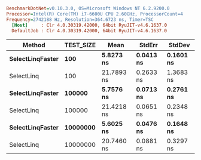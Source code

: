 ``` ini

BenchmarkDotNet=v0.10.3.0, OS=Microsoft Windows NT 6.2.9200.0
Processor=Intel(R) Core(TM) i7-6600U CPU 2.60GHz, ProcessorCount=4
Frequency=2742188 Hz, Resolution=364.6723 ns, Timer=TSC
  [Host]     : Clr 4.0.30319.42000, 64bit RyuJIT-v4.6.1637.0
  DefaultJob : Clr 4.0.30319.42000, 64bit RyuJIT-v4.6.1637.0


```
 |           Method | TEST_SIZE |       Mean |    StdErr |    StdDev |
 |----------------- |---------- |----------- |---------- |---------- |
 | **SelectLinqFaster** |       **100** |  **5.8273 ns** | **0.0413 ns** | **0.1601 ns** |
 |       SelectLinq |       100 | 21.7893 ns | 0.2633 ns | 1.3683 ns |
 | **SelectLinqFaster** |    **100000** |  **5.7576 ns** | **0.0713 ns** | **0.2761 ns** |
 |       SelectLinq |    100000 | 21.4218 ns | 0.0651 ns | 0.2348 ns |
 | **SelectLinqFaster** |  **10000000** |  **5.6025 ns** | **0.0476 ns** | **0.1648 ns** |
 |       SelectLinq |  10000000 | 20.7460 ns | 0.0881 ns | 0.3297 ns |
